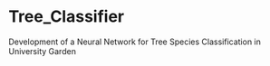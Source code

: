 # Tree_Classifier
Development of a Neural Network for Tree Species Classification in University Garden
